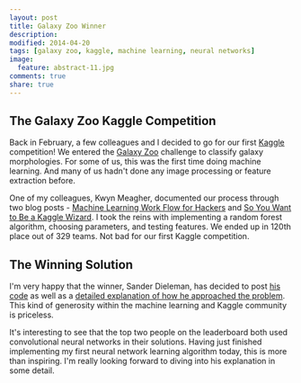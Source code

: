 ```yaml
---
layout: post
title: Galaxy Zoo Winner
description: 
modified: 2014-04-20
tags: [galaxy zoo, kaggle, machine learning, neural networks]
image:
  feature: abstract-11.jpg
comments: true
share: true
---
```


## The Galaxy Zoo Kaggle Competition
Back in February, a few colleagues and I decided to go for our first [Kaggle](http://www.kaggle.com/) competition!  We entered the [Galaxy Zoo](http://www.kaggle.com/c/galaxy-zoo-the-galaxy-challenge) challenge to classify galaxy morphologies.  For some of us, this was the first time doing machine learning.  And many of us hadn't done any image processing or feature extraction before. 

One of my colleagues, Kwyn Meagher, documented our process through two blog posts - [Machine Learning Work Flow for Hackers](http://harleykwyn.com/machine-learning-work-flow/) and [So You Want to Be a Kaggle Wizard](http://harleykwyn.com/so-you-want-to-be-a-kaggle-wizard/).  I took the reins with implementing a random forest algorithm, choosing parameters, and testing features.  We ended up in 120th place out of 329 teams.  Not bad for our first Kaggle competition.

## The Winning Solution
I'm very happy that the winner, Sander Dieleman, has decided to post [his code](http://benanne.github.io/2014/04/16/galaxy-zoo-code.html) as well as a [detailed explanation of how he approached the problem](http://benanne.github.io/2014/04/05/galaxy-zoo.html).  This kind of generosity within the machine learning and Kaggle community is priceless.  

It's interesting to see that the top two people on the leaderboard both used convolutional neural networks in their solutions.  Having just finished implementing my first neural network learning algorithm today, this is more than inspiring.  I'm really looking forward to diving into his explanation in some detail. 
